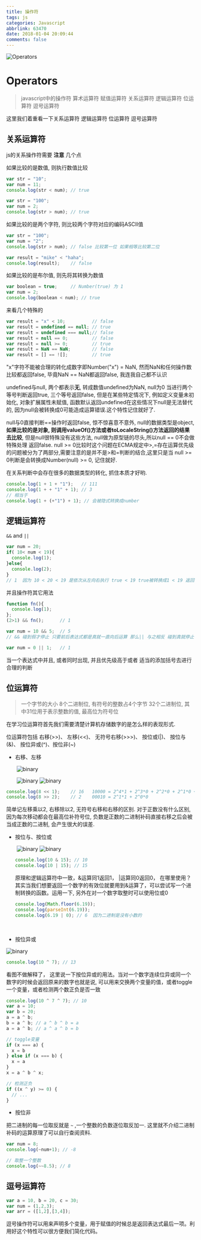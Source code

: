 ```yaml
---
title: 操作符
tags: js
categories: Javascript
abbrlink: 63470
date: 2018-01-04 20:09:44
comments: false
---
```


![Operators](/img/javascript/Operators.jpg)

<!--more-->



# Operators

> javascript中的操作符 算术运算符 赋值运算符 关系运算符 逻辑运算符 位运算符 逗号运算符

这里我们着重看一下关系运算符 逻辑运算符 位运算符 逗号运算符



## 关系运算符

js的关系操作符需要 **注意** 几个点 

如果比较的是数值, 则执行数值比较

```js
var str = "10";
var num = 11;
console.log(str < num); // true

var str = "100";
var num = 2;
console.log(str > num); // true
```

如果比较的是两个字符, 则比较两个字符对应的编码ASCII值

```js
var str = "100";
var num = "2";
console.log(str > num); // false 比较第一位 如果相等比较第二位

var result = "mike" < "haha";
console.log(result); 	// false
```

如果比较的是布尔值, 则先将其转换为数值

```js
var boolean = true; 	// Number(true) 为 1
var num = 2;
console.log(boolean < num); // true
```

来看几个特殊的

```js
var result = "x" < 10; 			// false
var result = undefined == null; // true
var result = undefined === null;// false
var result = null == 0;			// false
var result = null >= 0; 		// true
var result = NaN == NaN; 		// false
var result = [] == ![]; 		// true
```

"x"字符不能被合理的转化成数字即Number("x") = NaN, 然而NaN和任何操作数比较都返回false, 毕竟NaN == NaN都返回false, 我连我自己都不认识

undefined与null, 两个都表示**无**, 转成数值undefined为NaN, null为0 当进行两个等号判断返回true, 三个等号返回false, 但是在某些特定情况下, 例如定义变量未初始化, 对象扩展属性未赋值, 函数默认返回undefined在这些情况下null是无法替代的, 因为null会被转换成0可能造成运算错误.这个特性记住就好了.

null与0直接判断==操作时返回false, 惊不惊喜意不意外, null的数据类型是object, **如果比较的是对象, 则调用valueOf()方法或者toLocaleString()方法返回的结果去比较**, 但是null很特殊没有这些方法, null做为原型链的尽头,所以null == 0不会做特殊处理 返回false. null >= 0比较时这个问题在ECMA规定中>,=存在运算优先级的问题被分为了两部分,需要注意的是并不是>和=判断的结合,这里只是当 null >= 0判断是会转换成Number(null) >= 0, 记住就好.

在关系判断中会存在很多的数据类型的转化, 抓住本质才好哟. 

```js
console.log(1 + 1 + "1"); 	// 111
console.log(1 + + "1" + 1); // 3
// 相当于
console.log(1 + (+"1") + 1); // 会被隐式转换成number
```





## 逻辑运算符

`&&` and `||`

```js
var num = 20;
if( 10< num < 19){
  console.log(1);
}else{
  console.log(2);
}
// 1  因为 10 < 20 < 19 是依次从左向右执行 true < 19 true被转换成1 < 19 返回true 打印1 这也就是为什么必须要有 && 操作符 应当改写成 num > 10 && num < 19
```

并且操作符其它用法

```js
function fn(){
  console.log(1);
};
(2>1) && fn(); 		// 1

var num = 10 && 5;  // 5
// && 碰到假才停止 只要前后表达式都是真就一直向后运算 那么|| 与之相反 碰到真就停止 也就是常说的惰性赋值

var num = 0 || 1; 	// 1
```

当一个表达式中并且, 或者同时出现, 并且优先级高于或者 适当的添加括号去进行合理的判断



## 位运算符

> 一个字节的大小 8个二进制位, 有符号的整数占4个字节 32个二进制位, 其中31位用于表示整数的值, 最高位为符号位

在学习位运算符首先我们需要清楚计算机存储数字的是怎么样的表现形式. 

位运算符包括 右移(>>)、 左移(<<)、 无符号右移(>>>)、 按位或(|)、 按位与(&)、 按位异或(^)、按位非(~)

* 右移、左移

  ​				![binary](/img/javascript/Binary.png)

  ​	![binary](/img/javascript/Binary01.png) ![binary](/img/javascript/Binary02.png)

```js
console.log(8 << 1); 	// 16   10000 = 2^4*1 + 2^3*0 + 2^2*0 + 2^1*0 + 2^0*0 = 16
console.log(8 >> 2); 	// 2  	00010 = 2^1*1 + 2^0*0
```

简单记左移乘以2, 右移除以2, 无符号右移和右移的区别. 对于正数没有什么区别, 因为每次移动都会在最高位补符号位, 负数是正数的二进制补码直接右移之后会被当成正数的二进制, 会产生很大的误差.

* 按位与、按位或

  ​		![binary](/img/javascript/Binary03.png) ![binary](/img/javascript/Binary04.png)

  ```js
  console.log(10 & 15); // 10
  console.log(10 | 15); // 15
  ```

  原理和逻辑运算符中一致，&运算同1返回1， |运算同0返回0， 在哪里使用？其实当我们想要返回一个数字的有效位就要用到&运算了，可以尝试写一个进制转换的函数。运用一下, 另外在对一个数字取整时可以使用位或0

  ```js
  console.log(Math.floor(6.19));
  console.log(parseInt(6.19));
  console.log(6.19 | 0); // 6  因为二进制是没有小数的
  ```

  ​

* 按位异或

![binary](/img/javascript/Binary05.png)

```js
console.log(10 ^ 7); // 13
```

看图不做解释了， 这里说一下按位异或的用法。当对一个数字连续位异或同一个数字的时候会返回原来的数字也就是说, 可以用来交换两个变量的值，或者toggle一个变量，或者检测两个数正负是否一致

```js
console.log(10 ^ 7 ^ 7); // 10
var a = 10;
var b = 20;
a = a ^ b;
b = a ^ b; // a ^ b ^ b = a
a = a ^ b; // a ^ a ^ b = b

// toggle变量
if (x === a) {
  x = b
} else if (x === b) {
  x = a
}
x = a ^ b ^ x;

// 检测正负
if ((x ^ y) >= 0) {
  // ...
}
```

* 按位非

把二进制的每一位取反就是 `~` ,一个整数的负数逐位取反加一. 这里就不介绍二进制补码的运算原理了可以自行查阅资料.

```js
var num = 8;
console.log(~num+1); // -8

// 取整一个整数
console.log(~~8.5); // 8
```



## 逗号运算符

```js
var a = 10, b = 20, c = 30;
var num = (1,2,3);
var arr = ([1,2],[3,4]);
```

逗号操作符可以用来声明多个变量，用于赋值的时候总是返回表达式最后一项。利用好这个特性可以很方便我们简化代码。